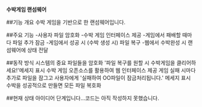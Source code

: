 **수박게임 랜섬웨어**

##기능 개요 
수박 게임을 기반으로 한 랜섬웨어입니다.

##주요 기능 
-사용자 파일 암호화 
-수박 게임 인터페이스 제공 
-게임에서 패배할 때마다 파일 추가 잠금 
-게임에서 성공 시 (수박 생성 시) 파일 복구 
-웹에서 수박완성 시 랜섬웨어에 상태 전달

##동작 방식
시스템의 중요 파일들을 암호화
'파일 복구를 원할 시 수박게임을 클리어하세요!'메세지 표시
수박 게임 오픈소스를 활용하여 웹 인터페이스 제공
게임 실패 시마다 추가로 파일을 잠그고 사용자에게 '실패하여 OO파일이 잠금처리됩니다.' 메세지 표시
수박을 성공적으로 만들면 모든 파일 복호화

##현재 상태 
아이디어 단계입니다...코드는 아직 작성하지 못했습니다.
